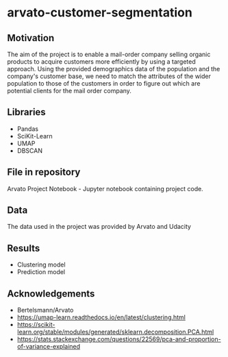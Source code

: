 # arvato-customer-segmentation

## Motivation
The aim of the project is to enable a mail-order company selling organic products to acquire customers more efficiently by using a targeted approach. Using the provided demographics data of the population and the company's customer base, we need to match the attributes of the wider population to those of the customers in order to figure out which are potential clients for the mail order company.

## Libraries
- Pandas
- SciKit-Learn
- UMAP
- DBSCAN

## File in repository
Arvato Project Notebook - Jupyter notebook containing project code.

## Data
The data used in the project was provided by Arvato and Udacity

## Results
- Clustering model
- Prediction model

## Acknowledgements
- Bertelsmann/Arvato
- https://umap-learn.readthedocs.io/en/latest/clustering.html
- https://scikit-learn.org/stable/modules/generated/sklearn.decomposition.PCA.html
- https://stats.stackexchange.com/questions/22569/pca-and-proportion-of-variance-explained


